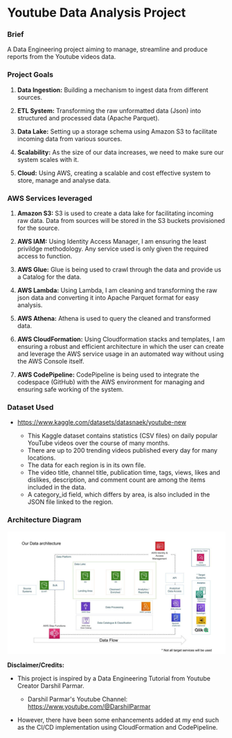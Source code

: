 # Youtube Data Analysis Project

### Brief

A Data Engineering project aiming to manage, streamline and produce reports from the Youtube videos data.

### Project Goals
1. **Data Ingestion:** Building a mechanism to ingest data from different sources.

2. **ETL System:** Transforming the raw unformatted data (Json) into structured and processed data (Apache Parquet).

3. **Data Lake:** Setting up a storage schema using Amazon S3 to facilitate incoming data from various sources.

4. **Scalability:** As the size of our data increases, we need to make sure our system scales with it.

5. **Cloud:** Using AWS, creating a scalable and cost effective system to store, manage and analyse data.

### AWS Services leveraged
1. **Amazon S3:** S3 is used to create a data lake for facilitating incoming raw data. Data from sources will be stored in the S3 buckets provisioned for the source.

2. **AWS IAM:** Using Identity Access Manager, I am ensuring the least privildge methodology. Any service used is only given the required access to function.

3. **AWS Glue:** Glue is being used to crawl through the data and provide us a Catalog for the data.

4. **AWS Lambda:** Using Lambda, I am cleaning and transforming the raw json data and converting it into Apache Parquet format for easy analysis.

5. **AWS Athena:** Athena is used to query the cleaned and transformed data.

6. **AWS CloudFormation:** Using Cloudformation stacks and templates, I am ensuring a robust and efficient architecture in which the user can create and leverage the AWS service usage in an automated way without using the AWS Console itself.

7. **AWS CodePipeline:** CodePipeline is being used to integrate the codespace (GitHub) with the AWS environment for managing and ensuring safe working of the system.

### Dataset Used
 - https://www.kaggle.com/datasets/datasnaek/youtube-new
 
   - This Kaggle dataset contains statistics (CSV files) on daily popular YouTube videos over the course of many months.
   - There are up to 200 trending videos published every day for many locations.
   - The data for each region is in its own file.
   - The video title, channel title, publication time, tags, views, likes and dislikes, description, and comment count are among the items included in the data.
   - A category_id field, which differs by area, is also included in the JSON file linked to the region.

### Architecture Diagram
<img src="architecture.jpeg">

**Disclaimer/Credits:** 
- This project is inspired by a Data Engineering Tutorial from Youtube Creator Darshil Parmar.

  - Darshil Parmar's Youtube Channel: https://www.youtube.com/@DarshilParmar

- However, there have been some enhancements added at my end such as the CI/CD implementation using CloudFormation and CodePipeline.
